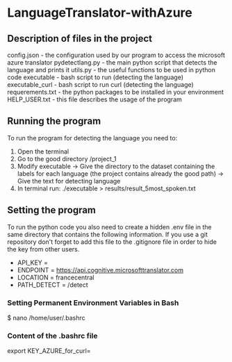 # LanguageTranslator-withAzure

## Description of files in the project
config.json - the configuration used by our program to access the microsoft azure translator
pydetectlang.py - the main python script that detects the language and prints it
utils.py - the useful functions to be used in python code
executable - bash script to run (detecting the language)
executable_curl - bash script to run curl (detecting the language)
requerements.txt - the python packages to be installed in your environment
HELP_USER.txt - this file describes the usage of the program

## Running the program
To run the program for detecting the language you need to:
1. Open the terminal
2. Go to the good directory /project_1
3. Modify executable
	-> Give the directory to the dataset containing the labels for each language (the project contains already the good path)
	-> Give the text for detecting language
4. In terminal run: ./executable > results/result_5most_spoken.txt

## Setting the program
To run the python code you also need to create a hidden .env file in the same directory that contains the following information. If you use a git repository don't forget to add this file to the .gitignore file in order to hide the key from other users.

- API_KEY = <key>
- ENDPOINT = https://api.cognitive.microsofttranslator.com
- LOCATION = francecentral
- PATH_DETECT = /detect

### Setting Permanent Environment Variables in Bash
$ nano /home/user/.bashrc
### Content of the .bashrc file
export KEY_AZURE_for_curl=<key>

